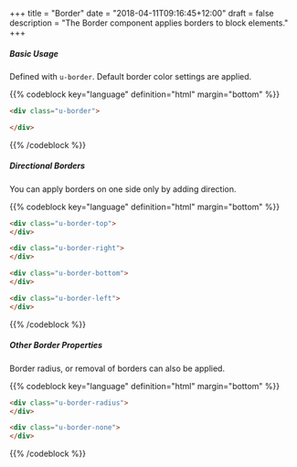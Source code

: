 +++
title = "Border"
date = "2018-04-11T09:16:45+12:00"
draft = false
description = "The Border component applies borders to block elements."
+++

##### Basic Usage

Defined with `u-border`. Default border color settings are applied.

<div class="u-border u-pad-5 u-fill-shade-1 margin-bottom:2">
</div>

{{% codeblock key="language" definition="html" margin="bottom" %}}
```html
<div class="u-border">

</div>
```
{{% /codeblock %}}

##### Directional Borders

You can apply borders on one side only by adding direction.

<div class="u-border-top u-pad-5 u-fill-shade-1 margin-bottom:2">
</div>

<div class="u-border-right u-pad-5 u-fill-shade-1 margin-bottom:2">
</div>

<div class="u-border-bottom u-pad-5 u-fill-shade-1 margin-bottom:2">
</div>

<div class="u-border-left u-pad-5 u-fill-shade-1 margin-bottom:2">
</div>

{{% codeblock key="language" definition="html" margin="bottom" %}}
```html
<div class="u-border-top">
</div>

<div class="u-border-right">
</div>

<div class="u-border-bottom">
</div>

<div class="u-border-left">
</div>
```
{{% /codeblock %}}

##### Other Border Properties

Border radius, or removal of borders can also be applied.

{{% codeblock key="language" definition="html" margin="bottom" %}}
```html
<div class="u-border-radius">
</div>

<div class="u-border-none">
</div>
```
{{% /codeblock %}}
